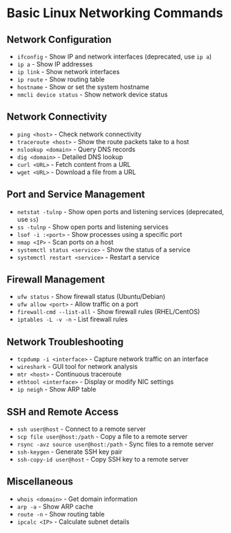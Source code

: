 # Basic Linux Networking Commands

## Network Configuration
- `ifconfig` - Show IP and network interfaces (deprecated, use `ip a`)
- `ip a` - Show IP addresses
- `ip link` - Show network interfaces
- `ip route` - Show routing table
- `hostname` - Show or set the system hostname
- `nmcli device status` - Show network device status

## Network Connectivity
- `ping <host>` - Check network connectivity
- `traceroute <host>` - Show the route packets take to a host
- `nslookup <domain>` - Query DNS records
- `dig <domain>` - Detailed DNS lookup
- `curl <URL>` - Fetch content from a URL
- `wget <URL>` - Download a file from a URL

## Port and Service Management
- `netstat -tulnp` - Show open ports and listening services (deprecated, use `ss`)
- `ss -tulnp` - Show open ports and listening services
- `lsof -i :<port>` - Show processes using a specific port
- `nmap <IP>` - Scan ports on a host
- `systemctl status <service>` - Show the status of a service
- `systemctl restart <service>` - Restart a service

## Firewall Management
- `ufw status` - Show firewall status (Ubuntu/Debian)
- `ufw allow <port>` - Allow traffic on a port
- `firewall-cmd --list-all` - Show firewall rules (RHEL/CentOS)
- `iptables -L -v -n` - List firewall rules

## Network Troubleshooting
- `tcpdump -i <interface>` - Capture network traffic on an interface
- `wireshark` - GUI tool for network analysis
- `mtr <host>` - Continuous traceroute
- `ethtool <interface>` - Display or modify NIC settings
- `ip neigh` - Show ARP table

## SSH and Remote Access
- `ssh user@host` - Connect to a remote server
- `scp file user@host:/path` - Copy a file to a remote server
- `rsync -avz source user@host:/path` - Sync files to a remote server
- `ssh-keygen` - Generate SSH key pair
- `ssh-copy-id user@host` - Copy SSH key to a remote server

## Miscellaneous
- `whois <domain>` - Get domain information
- `arp -a` - Show ARP cache
- `route -n` - Show routing table
- `ipcalc <IP>` - Calculate subnet details


